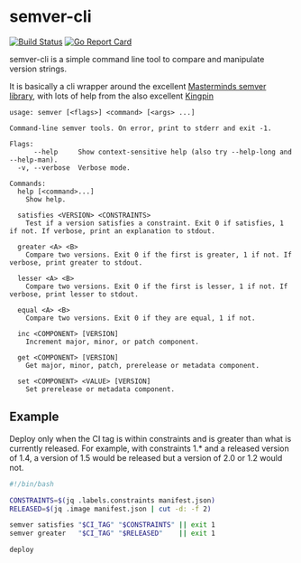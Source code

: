semver-cli
==========

[![Build Status](https://travis-ci.org/pieter-lazzaro/semver-cli.svg?branch=master)](https://travis-ci.org/pieter-lazzaro/semver-cli)
[![Go Report Card](https://goreportcard.com/badge/github.com/pieter-lazzaro/semver-cli)](https://goreportcard.com/report/github.com/pieter-lazzaro/semver-cli)

semver-cli is a simple command line tool to compare and manipulate version strings.

It is basically a cli wrapper around the excellent [Masterminds semver library](https://github.com/Masterminds/semver), with lots of help from the also excellent [Kingpin](https://github.com/alecthomas/kingpin)

```
usage: semver [<flags>] <command> [<args> ...]

Command-line semver tools. On error, print to stderr and exit -1.

Flags:
      --help     Show context-sensitive help (also try --help-long and --help-man).
  -v, --verbose  Verbose mode.

Commands:
  help [<command>...]
    Show help.

  satisfies <VERSION> <CONSTRAINTS>
    Test if a version satisfies a constraint. Exit 0 if satisfies, 1 if not. If verbose, print an explanation to stdout.

  greater <A> <B>
    Compare two versions. Exit 0 if the first is greater, 1 if not. If verbose, print greater to stdout.

  lesser <A> <B>
    Compare two versions. Exit 0 if the first is lesser, 1 if not. If verbose, print lesser to stdout.

  equal <A> <B>
    Compare two versions. Exit 0 if they are equal, 1 if not.

  inc <COMPONENT> [VERSION]
    Increment major, minor, or patch component.

  get <COMPONENT> [VERSION]
    Get major, minor, patch, prerelease or metadata component.

  set <COMPONENT> <VALUE> [VERSION]
    Set prerelease or metadata component.
```

Example
-------

Deploy only when the CI tag is within constraints and is greater than what is currently released. For example, with constraints 1.* and a released version of 1.4, a version of 1.5 would be released but a version of 2.0 or 1.2 would not.

```bash
#!/bin/bash

CONSTRAINTS=$(jq .labels.constraints manifest.json)
RELEASED=$(jq .image manifest.json | cut -d: -f 2)

semver satisfies "$CI_TAG" "$CONSTRAINTS" || exit 1
semver greater   "$CI_TAG" "$RELEASED"    || exit 1

deploy
```
